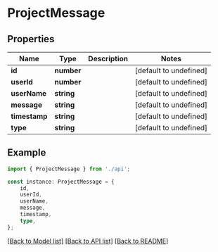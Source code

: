 # ProjectMessage


## Properties

Name | Type | Description | Notes
------------ | ------------- | ------------- | -------------
**id** | **number** |  | [default to undefined]
**userId** | **number** |  | [default to undefined]
**userName** | **string** |  | [default to undefined]
**message** | **string** |  | [default to undefined]
**timestamp** | **string** |  | [default to undefined]
**type** | **string** |  | [default to undefined]

## Example

```typescript
import { ProjectMessage } from './api';

const instance: ProjectMessage = {
    id,
    userId,
    userName,
    message,
    timestamp,
    type,
};
```

[[Back to Model list]](../README.md#documentation-for-models) [[Back to API list]](../README.md#documentation-for-api-endpoints) [[Back to README]](../README.md)
